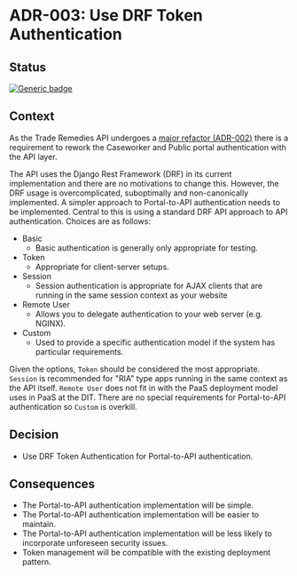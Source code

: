 # ADR-003: Use DRF Token Authentication

## Status

[![Generic badge](https://badgen.net/badge/ADR/approved/green/)](https://github.com/uktrade/trade-remedies-api/adr/README.md)

## Context

As the Trade Remedies API undergoes a [major refactor (ADR-002)](adr-002-major-tr-refactor.md)
there is a requirement to rework the Caseworker and Public portal
authentication with the API layer.

The API uses the Django Rest Framework (DRF) in its current implementation
and there are no motivations to change this. However, the DRF usage is
overcomplicated, suboptimally and non-canonically implemented. A simpler
approach to Portal-to-API authentication needs to be implemented. Central to
this is using a standard DRF API approach to API authentication. Choices are
as follows:

- Basic
  - Basic authentication is generally only appropriate for testing.
- Token
  - Appropriate for client-server setups.
- Session
  - Session authentication is appropriate for AJAX clients that are running
    in the same session context as your website
- Remote User
  -  Allows you to delegate authentication to your web server (e.g. NGINX).
- Custom
  - Used to provide a specific authentication model if the system has
    particular requirements.

Given the options, `Token` should be considered the most appropriate.
`Session` is recommended for "RIA" type apps running in the same context as
the API itself. `Remote User` does not fit in with the PaaS deployment model
uses in PaaS at the DIT. There are no special requirements for Portal-to-API
authentication so `Custom` is overkill.

## Decision

- Use DRF Token Authentication for Portal-to-API authentication.

## Consequences

- The Portal-to-API authentication implementation will be simple.
- The Portal-to-API authentication implementation will be easier to maintain.
- The Portal-to-API authentication implementation will be less likely to
  incorporate unforeseen security issues.
- Token management will be compatible with the existing deployment pattern.
